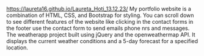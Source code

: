 https://laureta16.github.io/Laureta_Hoti_13.12.23/
My portfolio website is a combination of HTML, CSS, and Bootstrap for styling.
You can scroll down to see different features of the website like clicking in the contact forms in the footer use the contact form to send emails phone nrs and messages.
The weatherapp project built using jQuery and the openweathermap API. It displays the current weather conditions and a 5-day forecast for a specified location.


